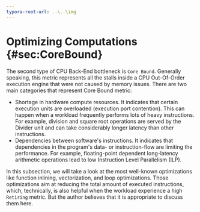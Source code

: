```yaml
---
typora-root-url: ..\..\img
---
```


# Optimizing Computations {#sec:CoreBound}

The second type of CPU Back-End bottleneck is `Core Bound`. Generally speaking, this metric represents all the stalls inside a CPU Out-Of-Order execution engine that were not caused by memory issues. There are two main categories that represent Core Bound metric:

* Shortage in hardware compute resources. It indicates that certain execution units are overloaded (execution port contention). This can happen when a workload frequently performs lots of heavy instructions. For example, division and square root operations are served by the Divider unit and can take considerably longer latency than other instructions.
* Dependencies between software's instructions. It indicates that dependencies in the program's data- or instruction-flow are limiting the performance. For example, floating-point dependent long-latency arithmetic operations lead to low Instruction Level Parallelism (ILP).

In this subsection, we will take a look at the most well-known optimizations like function inlining, vectorization, and loop optimizations. Those optimizations aim at reducing the total amount of executed instructions, which, technically, is also helpful when the workload experience a high `Retiring` metric. But the author believes that it is appropriate to discuss them here.
